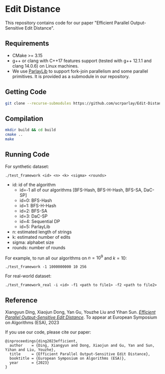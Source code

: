 # Edit Distance
This repository contains code for our paper "Efficient Parallel Output-Sensitive Edit Distance".

Requirements
--------
+ CMake >= 3.15 
+ g++ or clang with C++17 features support (tested with g++ 12.1.1 and clang 14.0.6) on Linux machines.
+ We use [ParlayLib](https://github.com/cmuparlay/parlaylib) to support fork-join parallelism and some parallel primitives. It is provided as a submodule in our repository. 

Getting Code
--------
```bash
git clone --recurse-submodules https://github.com/ucrparlay/Edit-Distance.git
```

Compilation
--------
```bash
mkdir build && cd build
cmake ..
make
```

Running Code
--------
For synthetic dataset:
```
./test_framework <id> <n> <k> <sigma> <rounds>
```
+ id: id of the algorithm  
    + id=-1 all of our algorithms [BFS-Hash, BFS-H-Hash, BFS-SA, DaC-SP]
    + id=0: BFS-Hash
    + id=1: BFS-H-Hash
    + id=2: BFS-SA
    + id=3: DaC-SP
    + id=4: Sequential DP
    + id=5: ParlayLib
+ n: estimated length of strings  
+ k: estimated number of edits  
+ sigma: alphabet size  
+ rounds: number of rounds  

For example, to run all our algorithms on $n=10^9$ and $k=10$:
```
./test_framework -1 1000000000 10 256
```

For real-world dataset:
```
./test_framework_real -i <id> -f1 <path to file1> -f2 <path to file2> 
```

Reference
--------
Xiangyun Ding, Xiaojun Dong, Yan Gu, Youzhe Liu and Yihan Sun. [*Efficient Parallel Output-Sensitive Edit Distance*](https://arxiv.org/abs/2306.17461). To appear at European Symposium on Algorithms (ESA), 2023

If you use our code, please cite our paper:
```
@inproceedings{ding2023efficient,
  author    = {Ding, Xiangyun and Dong, Xiaojun and Gu, Yan and Sun, Yihan and Liu, Youzhe},
  title     = {Efficient Parallel Output-Sensitive Edit Distance},
  booktitle = {European Symposium on Algorithms (ESA)},
  year      = {2023}
}
```
